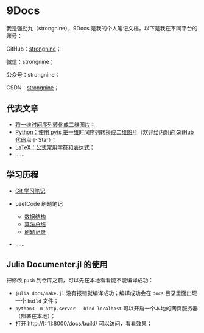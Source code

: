 # 9Docs

我是强劲九（strongnine），9Docs 是我的个人笔记文档，以下是我在不同平台的账号：

GitHub：[strongnine](https://github.com/strongnine)；

微信：strongnine；

公众号：strongnine；

CSDN：[strongnine](https://blog.csdn.net/weixin_39679367?spm=1001.2101.3001.5343)；

## 代表文章

- [将一维时间序列转化成二维图片](https://blog.csdn.net/weixin_39679367/article/details/86416439?spm=1001.2014.3001.5502)；
- [Python：使用 pyts 把一维时间序列转换成二维图片](https://blog.csdn.net/weixin_39679367/article/details/88653018?spm=1001.2014.3001.5502)（欢迎给[内附的 GitHub 代码](https://github.com/strongnine/Series2Image)点个 Star）；
- [LaTeX：公式常用字符和表达式](https://blog.csdn.net/weixin_39679367/article/details/84729452)；
- ......

## 学习历程

- [Git 学习笔记](https://strongnine.github.io/9Docs/dev/git/git_notebook)
- LeetCode 刷题笔记
  - [数据结构](https://strongnine.github.io/9Docs/dev/leetcode/data_structure)
  - [算法总结](https://strongnine.github.io/9Docs/dev/leetcode/algorithm)
  - [刷题记录](https://strongnine.github.io/9Docs/dev/leetcode/leetcoding)

- ......

## Julia Documenter.jl 的使用

把修改 `push` 到仓库之前，可以先在本地看看能不能编译成功：

- `julia docs/make.jl` 没有报错就编译成功；编译成功会在 `docs` 目录里面出现一个 `build` 文件；
- `python3 -m http.server --bind localhost` 可以开启一个本地的网页服务器（部署在本地）；
- 打开 http://[::1]:8000/docs/build/ 可以访问，看看效果；

